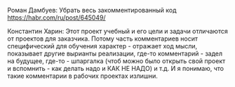 Роман Дамбуев:
Убрать весь закомментированный код https://habr.com/ru/post/645049/

Константин Харин:
Этот проект учебный и его цели и задачи отличаются от проектов для заказчика. Потому часть комментариев носит специфический для обучения характер - отражает ход мысли, показывает другие вырианты реализации, где-то комментарий - задел на будущее, где-то - шпаргалка (чтоб можно было открыть свой проект и вспомнить - как делать надо и КАК НЕ НАДО) и т.д. И я понимаю, что такие комментарии в рабочих проектах излишни.